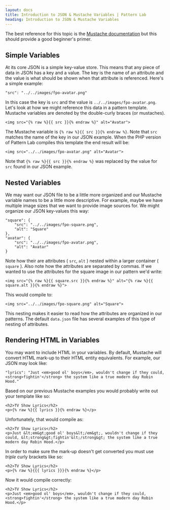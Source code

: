 ```yaml
---
layout: docs
title: Introduction to JSON & Mustache Variables | Pattern Lab
heading: Introduction to JSON & Mustache Variables
---
```


The best reference for this topic is the [Mustache documentation](http://mustache.github.io/mustache.5.html) but this should provide a good beginner's primer.

## Simple Variables

At its core JSON is a simple key-value store. This means that any piece of data in JSON has a key and a value. The key is the name of an attribute and the value is what should be shown when that attribute is referenced. Here's a simple example:

    "src": "../../images/fpo-avatar.png"

In this case the key is `src` and the value is `../../images/fpo-avatar.png`. Let's look at how we might reference this data in a pattern template. Mustache variables are denoted by the double-curly braces (or mustaches).

    <img src="{% raw %}{{ src }}{% endraw %}" alt="Avatar">

The Mustache variable is `{% raw %}{{ src }}{% endraw %}`. Note that `src` matches the name of the key in our JSON example. When the PHP version of Pattern Lab compiles this template the end result will be:

    <img src="../../images/fpo-avatar.png" alt="Avatar">

Note that `{% raw %}{{ src }}{% endraw %}` was replaced by the value for `src` found in our JSON example. 

## Nested Variables

We may want our JSON file to be a little more organized and our Mustache variable names to be a little more descriptive. For example, maybe we have multiple image sizes that we want to provide image sources for. We might organize our JSON key-values this way:

    "square": {
        "src": "../../images/fpo-square.png",
        "alt": "Square"
    },
    "avatar": {
        "src": "../../images/fpo-avatar.png",
        "alt": "Avatar"
    }

Note how their are attributes ( `src`, `alt` ) nested within a larger container ( `square` ). Also note how the attributes are separated by commas. If we wanted to use the attributes for the square image in our pattern we'd write:

    <img src="{% raw %}{{ square.src }}{% endraw %}" alt="{% raw %}{{ square.alt }}{% endraw %}">

This would compile to:

    <img src="../../images/fpo-square.png" alt="Square">

This nesting makes it easier to read how the attributes are organized in our patterns. The default `data.json` file has several examples of this type of nesting of attributes.

## Rendering HTML in Variables

You may want to include HTML in your variables. By default, Mustache will convert HTML mark-up to their HTML entity equivalents. For example, our JSON may look like:

    "lyrics": "Just <em>good ol' boys</em>, wouldn't change if they could, <strong>fightin'</strong> the system like a true modern day Robin Hood."

Based on our previous Mustache examples you would probably write out your template like so:

    <h2>TV Show Lyrics</h2>
    <p>{% raw %}{{ lyrics }}{% endraw %}</p>

Unfortunately, that would compile as:

    <h2>TV Show Lyrics</h2>
    <p>Just &lt;em&gt;good ol' boys&lt;/em&gt;, wouldn't change if they could, &lt;strong&gt;fightin'&lt;/strong&gt; the system like a true modern day Robin Hood.</p>

In order to make sure the mark-up doesn't get converted you must use _triple_ curly brackets like so:

    <h2>TV Show Lyrics</h2>
    <p>{% raw %}{{{ lyrics }}}{% endraw %}</p>

Now it would compile correctly:

    <h2>TV Show Lyrics</h2>
    <p>Just <em>good ol' boys</em>, wouldn't change if they could, <strong>fightin'</strong> the system like a true modern day Robin Hood.</p>